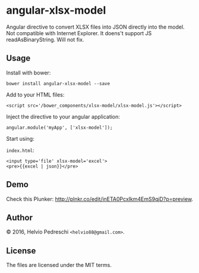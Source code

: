 angular-xlsx-model
==================

Angular directive to convert XLSX files into JSON directly into the model.
Not compatible with Internet Explorer. It doens't support JS readAsBinaryString. Will not fix.

Usage
-----

Install with bower:

    bower install angular-xlsx-model --save

Add to your HTML files:

    <script src='/bower_components/xlsx-model/xlsx-model.js'></script>

Inject the directive to your angular application:

    angular.module('myApp', ['xlsx-model']);

Start using:

`index.html`:

    <input type='file' xlsx-model='excel'>
    <pre>{{excel | json}}</pre>

Demo
--------------------

Check this Plunker: <http://plnkr.co/edit/inETA0PcxIkm4EmS9qjD?p=preview>.

Author
------
© 2016, Helvio Pedreschi `<helvio88@gmail.com>`. 

License
-------
The files are licensed under the MIT terms.
